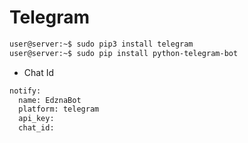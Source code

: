 # Telegram

```sh
user@server:~$ sudo pip3 install telegram
user@server:~$ sudo pip install python-telegram-bot
```

- Chat Id

```sh
notify:
  name: EdznaBot
  platform: telegram
  api_key: 
  chat_id: 
```
